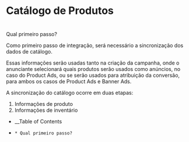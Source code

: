 

# Catálogo de Produtos

#

Qual primeiro passo?

Como primeiro passo de integração, será necessário a sincronização dos dados
de catálogo.

Essas informações serão usadas tanto na criação da campanha, onde o anunciante
selecionará quais produtos serão usados como anúncios, no caso do Product Ads,
ou se serão usados para atribuição da conversão, para ambos os casos de
Product Ads e Banner Ads.

A sincronização do catálogo ocorre em duas etapas:

  1. Informações de produto
  2. Informações de inventário

  * __Table of Contents
  *     * Qual primeiro passo?

